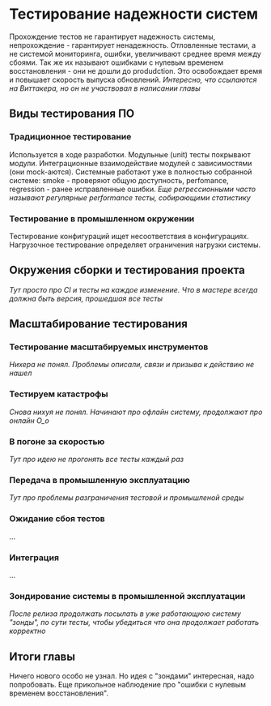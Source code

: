 # Тестирование надежности систем
Прохождение тестов не гарантирует надежность системы, непрохождение - гарантирует ненадежность.
Отловленные тестами, а не системой мониторинга, ошибки, увеличивают среднее время между сбоями.
Так же их называют ошибками с нулевым временем восстановления - они не дошли до produdction.
Это освобождает время и повышает скорость выпуска обновлений.
*Интересно, что ссылаются на Виттакера, но он не участвовал в написании главы*

## Виды тестирования ПО
### Традиционное тестирование
Используется в ходе разработки. Модульные (unit) тесты покрывают модули. Интеграционные взаимодействие модулей с зависимостями (они mock-аются). 
Системные работают уже в полностью собранной системе: smoke - проверяют общую доступность, perfomance, regression - ранее исправленные ошибки.
*Еще регрессионными часто называют регулярные performance тесты, собирающими статистику*
### Тестирование в промышленном окружении
Тестирование конфигураций ищет несоответствия в конфигурациях.
Нагрузочное тестирование определяет ограничения нагрузки системы.

## Окружения сборки и тестирования проекта
*Тут просто про CI и тесты на каждое изменение. Что в мастере всегда должна быть версия, прошедшая все тесты*

## Масштабирование тестирования
### Тестирование масштабируемых инструментов
*Нихера не понял. Проблемы описали, связи и призыва к действию не нашел*
### Тестируем катастрофы
*Снова нихуя не понял. Начинают про офлайн систему, продолжают про онлайн О_о*
### В погоне за скоростью
*Тут про идею не прогонять все тесты каждый раз*
### Передача в промышленную эксплуатацию
*Тут про проблемы разграничения тестовой и промышленой среды*
### Ожидание сбоя тестов
...
### Интеграция
...
### Зондирование системы в промышленной эксплуатации
*После релиза продолжать посылать в уже работающюю систему "зонды", по сути тесты, чтобы убедиться что она продолжает работать корректно*

## Итоги главы
Ничего нового особо не узнал. Но идея с "зондами" интересная, надо попробовать. 
Еще прикольное наблюдение про "ошибки с нулевым временем восстановления".